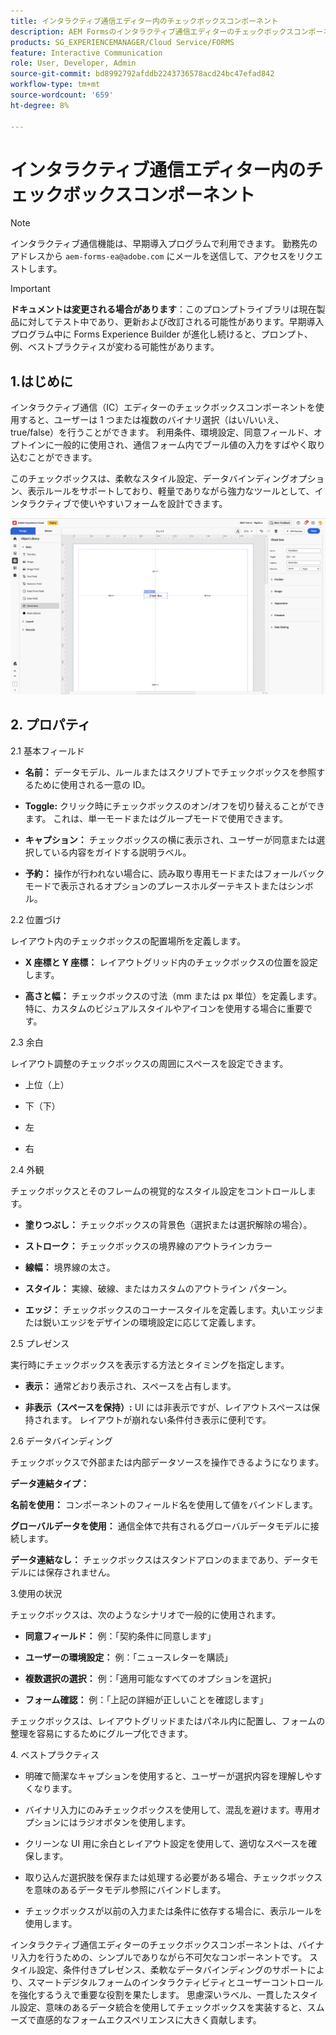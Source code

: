```yaml
---
title: インタラクティブ通信エディター内のチェックボックスコンポーネント
description: AEM Formsのインタラクティブ通信エディターのチェックボックスコンポーネントを使用すると、1 つまたは複数のバイナリ選択（はい/いいえ、true/false）を行うことができます。
products: SG_EXPERIENCEMANAGER/Cloud Service/FORMS
feature: Interactive Communication
role: User, Developer, Admin
source-git-commit: bd8992792afddb2243736578acd24bc47efad842
workflow-type: tm+mt
source-wordcount: '659'
ht-degree: 8%

---
```



# インタラクティブ通信エディター内のチェックボックスコンポーネント

>[!NOTE]
>
> インタラクティブ通信機能は、早期導入プログラムで利用できます。 勤務先のアドレスから `aem-forms-ea@adobe.com` にメールを送信して、アクセスをリクエストします。

>[!IMPORTANT]
>
> **ドキュメントは変更される場合があります**：このプロンプトライブラリは現在製品に対してテスト中であり、更新および改訂される可能性があります。早期導入プログラム中に Forms Experience Builder が進化し続けると、プロンプト、例、ベストプラクティスが変わる可能性があります。

## 1.はじめに

インタラクティブ通信（IC）エディターのチェックボックスコンポーネントを使用すると、ユーザーは 1 つまたは複数のバイナリ選択（はい/いいえ、true/false）を行うことができます。 利用条件、環境設定、同意フィールド、オプトインに一般的に使用され、通信フォーム内でブール値の入力をすばやく取り込むことができます。

このチェックボックスは、柔軟なスタイル設定、データバインディングオプション、表示ルールをサポートしており、軽量でありながら強力なツールとして、インタラクティブで使いやすいフォームを設計できます。

![IC Docu の検索 &#x200B;](/help/forms/interactive-communication/assets/checkbox.png)

## &#x200B;2. プロパティ

2.1 基本フィールド

- **名前：** データモデル、ルールまたはスクリプトでチェックボックスを参照するために使用される一意の ID。

- **Toggle:** クリック時にチェックボックスのオン/オフを切り替えることができます。 これは、単一モードまたはグループモードで使用できます。

- **キャプション：** チェックボックスの横に表示され、ユーザーが同意または選択している内容をガイドする説明ラベル。

- **予約：** 操作が行われない場合に、読み取り専用モードまたはフォールバックモードで表示されるオプションのプレースホルダーテキストまたはシンボル。

2.2 位置づけ

レイアウト内のチェックボックスの配置場所を定義します。

- **X 座標と Y 座標：** レイアウトグリッド内のチェックボックスの位置を設定します。

- **高さと幅：** チェックボックスの寸法（mm または px 単位）を定義します。特に、カスタムのビジュアルスタイルやアイコンを使用する場合に重要です。

2.3 余白

レイアウト調整のチェックボックスの周囲にスペースを設定できます。

- 上位（上）

- 下（下）

- 左

- 右

2.4 外観

チェックボックスとそのフレームの視覚的なスタイル設定をコントロールします。

- **塗りつぶし：** チェックボックスの背景色（選択または選択解除の場合）。

- **ストローク：** チェックボックスの境界線のアウトラインカラー

- **線幅：** 境界線の太さ。

- **スタイル：** 実線、破線、またはカスタムのアウトライン パターン。

- **エッジ：** チェックボックスのコーナースタイルを定義します。丸いエッジまたは鋭いエッジをデザインの環境設定に応じて定義します。

2.5 プレゼンス

実行時にチェックボックスを表示する方法とタイミングを指定します。

- **表示：** 通常どおり表示され、スペースを占有します。

- **非表示（スペースを保持）:** UI には非表示ですが、レイアウトスペースは保持されます。 レイアウトが崩れない条件付き表示に便利です。

2.6 データバインディング

チェックボックスで外部または内部データソースを操作できるようになります。

**データ連結タイプ：**

**名前を使用：** コンポーネントのフィールド名を使用して値をバインドします。

**グローバルデータを使用：** 通信全体で共有されるグローバルデータモデルに接続します。

**データ連結なし：** チェックボックスはスタンドアロンのままであり、データモデルには保存されません。

3.使用の状況

チェックボックスは、次のようなシナリオで一般的に使用されます。

- **同意フィールド：** 例：「契約条件に同意します」

- **ユーザーの環境設定：** 例：「ニュースレターを購読」

- **複数選択の選択：** 例：「適用可能なすべてのオプションを選択」

- **フォーム確認：** 例：「上記の詳細が正しいことを確認します」

チェックボックスは、レイアウトグリッドまたはパネル内に配置し、フォームの整理を容易にするためにグループ化できます。

&#x200B;4. ベストプラクティス

- 明確で簡潔なキャプションを使用すると、ユーザーが選択内容を理解しやすくなります。

- バイナリ入力にのみチェックボックスを使用して、混乱を避けます。専用オプションにはラジオボタンを使用します。

- クリーンな UI 用に余白とレイアウト設定を使用して、適切なスペースを確保します。

- 取り込んだ選択肢を保存または処理する必要がある場合、チェックボックスを意味のあるデータモデル参照にバインドします。

- チェックボックスが以前の入力または条件に依存する場合に、表示ルールを使用します。

インタラクティブ通信エディターのチェックボックスコンポーネントは、バイナリ入力を行うための、シンプルでありながら不可欠なコンポーネントです。 スタイル設定、条件付きプレゼンス、柔軟なデータバインディングのサポートにより、スマートデジタルフォームのインタラクティビティとユーザーコントロールを強化するうえで重要な役割を果たします。 思慮深いラベル、一貫したスタイル設定、意味のあるデータ統合を使用してチェックボックスを実装すると、スムーズで直感的なフォームエクスペリエンスに大きく貢献します。


